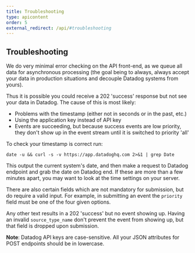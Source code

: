 ```yaml
---
title: Troubleshooting
type: apicontent
order: 5
external_redirect: /api/#troubleshooting
---
```


## Troubleshooting

We do very minimal error checking on the API front-end, as we queue all data for asynchronous processing (the goal being to always, always accept your data in production situations and decouple Datadog systems from yours).

Thus it is possible you could receive a 202 'success' response but not see your data in Datadog. The cause of this is most likely:

*   Problems with the timestamp (either not in seconds or in the past, etc.)
*   Using the application key instead of API key
*   Events are succeeding, but because success events are low priority, they don't show up in the event stream until it is switched to priority 'all'

To check your timestamp is correct run:

`date -u && curl -s -v https://app.datadoghq.com 2>&1 | grep Date`

This output the current system's date, and then make a request to Datadog endpoint and grab the date on Datadog end. If these are more than a few minutes apart, you may want to look at the time settings on your server.

There are also certain fields which are not mandatory for submission, but do require a valid input. For example, in submitting an event the `priority` field must be one of the four given options.  

Any other text results in a 202 'success' but no event showing up. Having an invalid `source_type_name` don't prevent the event from showing up, but that field is dropped upon submission.

**Note**: Datadog API keys are case-sensitive. All your JSON attributes for POST endpoints should be in lowercase.